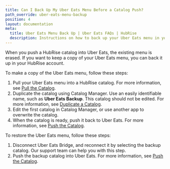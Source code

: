 ```yaml
---
title: Can I Back Up My Uber Eats Menu Before a Catalog Push?
path_override: uber-eats-menu-backup
position: 4
layout: documentation
meta:
  title: Uber Eats Menu Back Up | Uber Eats FAQs | HubRise
  description: Instructions on how to back up your Uber Eats menu in your HubRise account before pushing a HubRise catalog into your Uber Eats online store.
---
```


When you push a HubRise catalog into Uber Eats, the existing menu is erased. If you want to keep a copy of your Uber Eats menu, you can back it up in your HubRise account.

To make a copy of the Uber Eats menu, follow these steps:

1. Pull your Uber Eats menu into a HubRise catalog. For more information, see [Pull the Catalog](/apps/uber-eats/pull-catalog).
1. Duplicate the catalog using Catalog Manager. Use an easily identifiable name, such as **Uber Eats Backup**. This catalog should not be edited. For more information, see [Duplicate a Catalog](/apps/catalog-manager/catalogs#duplicate-a-catalog).
1. Edit the first catalog in Catalog Manager, or use another app to overwrite the catalog.
1. When the catalog is ready, push it back to Uber Eats. For more information, see [Push the Catalog](/apps/uber-eats/push-catalog).

To restore the Uber Eats menu, follow these steps:

1. Disconnect Uber Eats Bridge, and reconnect it by selecting the backup catalog. Our support team can help you with this step.
2. Push the backup catalog into Uber Eats. For more information, see [Push the Catalog](/apps/uber-eats/push-catalog).
